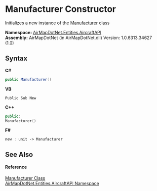 # Manufacturer Constructor 
 

Initializes a new instance of the <a href="T_AirMapDotNet_Entities_AircraftAPI_Manufacturer">Manufacturer</a> class

**Namespace:**&nbsp;<a href="N_AirMapDotNet_Entities_AircraftAPI">AirMapDotNet.Entities.AircraftAPI</a><br />**Assembly:**&nbsp;AirMapDotNet (in AirMapDotNet.dll) Version: 1.0.6313.34627 (1.0)

## Syntax

**C#**<br />
``` C#
public Manufacturer()
```

**VB**<br />
``` VB
Public Sub New
```

**C++**<br />
``` C++
public:
Manufacturer()
```

**F#**<br />
``` F#
new : unit -> Manufacturer
```


## See Also


#### Reference
<a href="T_AirMapDotNet_Entities_AircraftAPI_Manufacturer">Manufacturer Class</a><br /><a href="N_AirMapDotNet_Entities_AircraftAPI">AirMapDotNet.Entities.AircraftAPI Namespace</a><br />